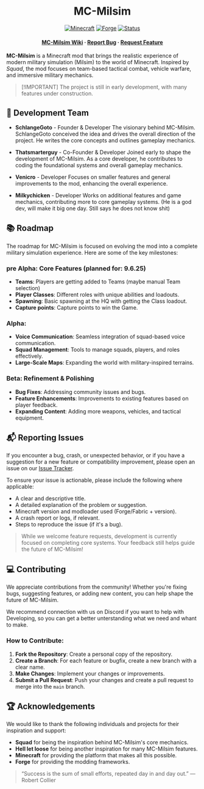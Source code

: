 <div align="center">
  
[//]: # (Project banner/or logo here)

# MC-Milsim

[![Minecraft](https://img.shields.io/badge/Minecraft-1.20.1-green.svg)](https://www.minecraft.net/) 
[![Forge](https://img.shields.io/badge/Forge-Latest-orange.svg)](https://files.minecraftforge.net/net/minecraftforge/forge/) 
[![Status](https://img.shields.io/badge/Status-pre--Alpha-blue.svg)](https://github.com/setup-studios/MC-Milsim)
<h4>
    <a href="https://github.com/setup-studios/MC-Milsim/docs">MC-Milsim Wiki</a>
  <span> · </span>
    <a href="https://github.com/setup-studios/MC-Milsim/issues">Report Bug</a>
  <span> · </span>
    <a href="https://github.com/setup-studios/MC-Milsim/issues/">Request Feature</a>
  </h4>

</div>

**MC-Milsim** is a Minecraft mod that brings the realistic experience of modern military simulation (Milsim) to the world of Minecraft. Inspired by *Squad*, the mod focuses on team-based tactical combat, vehicle warfare, and immersive military mechanics.

>   [!IMPORTANT]
> The project is still in early development, with many features under construction.

<!-- not need for now, because we cant provide the features yet.
## 🚀 Features

* **Team-Based Gameplay**: Experience large-scale, tactical combat where coordination and communication are key.
* **Realistic Combat Mechanics**: From weapon handling to ballistics and vehicle operations, every mechanic strives for realism.
* **Role System**: Play as distinct military roles (e.g., Rifleman, Medic, Engineer), each with specialized duties that enhance team coordination.
* **Vehicle Warfare**: Use a variety of military vehicles, from armored trucks to tanks, with realistic control and combat mechanics.
* **Voice Chat Integration**: Seamlessly integrated in-game voice communication, mimicking the communication style of real military squads.
* **Dynamic Environments**: Large-scale maps inspired by real-world military layouts and immersive combat scenarios.
-->

<!-- We dont need this yet
## 🛠️ Installation

To install MC-Milsim, follow these steps:

### Requirements

* **Minecraft Version**: 1.20.1
* **Modloader**: Forge

### Installation Steps

1. **Install Minecraft**: Make sure you have Minecraft installed (version 1.20.1 or higher).
2. **Install Forge**: Download and install Forge.

   * [Forge Download](https://files.minecraftforge.net/net/minecraftforge/forge/index_1.20.1.html)
3. **Download MC-Milsim**: Download the latest `.jar` file for MC-Milsim from our [Releases](https://github.com/setup-studios/MC-Milsim/releases) page.
4. **Place the Mod File**: Move the downloaded `.jar` file into the `mods` folder in your Minecraft directory.

   * On Windows: `%appdata%\.minecraft\mods`
   * On MacOS: `~/Library/Application Support/minecraft/mods`
5. **Launch Minecraft**: Open Minecraft, select your modded profile, and you're ready to go!

> **Note:** This mod is still in the alpha phase, so expect occasional bugs and missing features!

-->

<!-- we dont need this yet
## 💬 Community & Support

Want to get involved or connect with other players and developers? Join our **official MC-Milsim Discord** and explore the **Wiki** to make the most of your experience:

### 🔗 [Join Our Discord](#) *(Invite link coming soon)*

On our Discord, you can:

* 🛠 **Get Help**: Ask questions about gameplay, mod setup, or technical issues.
* 💡 **Suggest Features**: Share your ideas and vote on upcoming features.
* 📢 **Stay Up-To-Date**: Get announcements, dev updates, and patch notes first.
* 🧪 **Participate in Playtesting**: Try early builds and give direct feedback.
* 🎯 **Shape the Future**: Help the devs decide what features and mechanics to prioritize next!

### 📚 [Check Out the Wiki](#) *(Link coming soon)*

The official **MC-Milsim Wiki** is your go-to place for:

* Gameplay guides and role overviews
* Feature documentation and controls
* FAQs, troubleshooting, and more

> Be sure to check the Wiki before submitting an issue — your question might already be answered!
-->

## 🔧 Development Team

* **SchlangeGoto** - Founder & Developer
  The visionary behind MC-Milsim. SchlangeGoto conceived the idea and drives the overall direction of the project. He writes the core concepts and outlines gameplay mechanics.

* **Thatsmarterguy** - Co-Founder & Developer
  Joined early to shape the development of MC-Milsim. As a core developer, he contributes to coding the foundational systems and overall gameplay mechanics.

* **Venicro** - Developer
  Focuses on smaller features and general improvements to the mod, enhancing the overall experience.

* **Milkychicken** - Developer
  Works on additional features and game mechanics, contributing more to core gameplay systems. (He is a god dev, will make it big one day. Still says he does not know shit)


## 📚 Roadmap

The roadmap for MC-Milsim is focused on evolving the mod into a complete military simulation experience. Here are some of the key milestones:

### pre Alpha: Core Features (planned for: 9.6.25)

* **Teams**: Players are getting added to Teams (maybe manual Team selection)
* **Player Classes**: Different roles with unique abilities and loadouts.
* **Spawning**: Basic spawning at the HQ with getting the Class loadout.
* **Capture points**: Capture points to win the Game.

### Alpha: 

* **Voice Communication**: Seamless integration of squad-based voice communication.
* **Squad Management**: Tools to manage squads, players, and roles effectively.
* **Large-Scale Maps**: Expanding the world with military-inspired terrains.

### Beta: Refinement & Polishing

* **Bug Fixes**: Addressing community issues and bugs.
* **Feature Enhancements**: Improvements to existing features based on player feedback.
* **Expanding Content**: Adding more weapons, vehicles, and tactical equipment.


## 📬 Reporting Issues

If you encounter a bug, crash, or unexpected behavior, or if you have a suggestion for a new feature or compatibility improvement, please open an issue on our [Issue Tracker](https://github.com/setup-studios/MC-Milsim/issues).

To ensure your issue is actionable, please include the following where applicable:

* A clear and descriptive title.
* A detailed explanation of the problem or suggestion.
* Minecraft version and modloader used (Forge/Fabric + version).
* A crash report or logs, if relevant.
* Steps to reproduce the issue (if it's a bug).

> While we welcome feature requests, development is currently focused on completing core systems. Your feedback still helps guide the future of MC-Milsim!

## 💻 Contributing

We appreciate contributions from the community! Whether you're fixing bugs, suggesting features, or adding new content, you can help shape the future of MC-Milsim.

We recommend connection with us on Discord if you want to help with Developing, so you can get a better unterstanding what we need and whant to make.
### How to Contribute:

1. **Fork the Repository**: Create a personal copy of the repository.
2. **Create a Branch**: For each feature or bugfix, create a new branch with a clear name.
3. **Make Changes**: Implement your changes or improvements.
4. **Submit a Pull Request**: Push your changes and create a pull request to merge into the `main` branch.

## 🏆 Acknowledgements

We would like to thank the following individuals and projects for their inspiration and support:

* **Squad** for being the inspiration behind MC-Milsim's core mechanics.
* **Hell let loose** for being another inspiration for many MC-Milsim features.
* **Minecraft** for providing the platform that makes all this possible.
* **Forge** for providing the modding frameworks.

> “Success is the sum of small efforts, repeated day in and day out.” — Robert Collier

